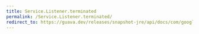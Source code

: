 ```yaml
---
title: Service.Listener.terminated
permalink: /Service.Listener.terminated/
redirect_to: https://guava.dev/releases/snapshot-jre/api/docs/com/google/common/util/concurrent/Service.Listener.html#terminated-com.google.common.util.concurrent.Service.State-
---
```

